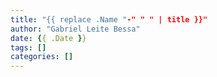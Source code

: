 ```yaml
---
title: "{{ replace .Name "-" " " | title }}"
author: "Gabriel Leite Bessa"
date: {{ .Date }}
tags: []
categories: []
---
```



